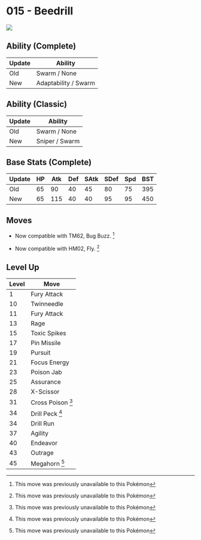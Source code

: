 # 015 - Beedrill
![][015]

## Ability (Complete)

Update | Ability
---    | ---
Old    | Swarm / None
New    | Adaptability / Swarm

## Ability (Classic)

Update | Ability
---    | ---
Old    | Swarm / None
New    | Sniper / Swarm

## Base Stats (Complete)

Update | HP | Atk | Def | SAtk | SDef | Spd | BST
---    | ---| --- | --- | ---  | ---  | --- | ---
Old    | 65 |  90 |  40 |  45  |  80  |  75  |  395
New    | 65 |  115 |  40 |  40  |  95  |  95  |  450

## Moves

 - Now compatible with TM62, Bug Buzz. [^1]

 - Now compatible with HM02, Fly. [^1]

## Level Up

Level | Move
---   | ---
  1   | Fury Attack
 10   | Twinneedle
 11   | Fury Attack
 13   | Rage
 15   | Toxic Spikes
 17   | Pin Missile
 19   | Pursuit
 21   | Focus Energy
 23   | Poison Jab
 25   | Assurance
 28   | X-Scissor
 31   | Cross Poison [^1]
 34   | Drill Peck [^1]
 34   | Drill Run
 37   | Agility
 40   | Endeavor
 43   | Outrage
 45   | Megahorn [^1]



[015]: ../img/pokemon/015.png

[^1]: This move was previously unavailable to this Pokémon
